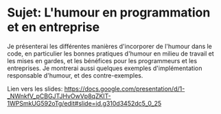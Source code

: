 # Sujet: L'humour en programmation et en entreprise

Je présenterai les différentes manières d'incorporer de l'humour dans le code, en particulier les bonnes pratiques d'humour en milieu de travail et les mises en gardes, 
et les bénéfices pour les programmeurs et les entreprises. Je montrerai aussi quelques exemples d'implémentation responsable d'humour, et des contre-exemples.

Lien vers les slides: https://docs.google.com/presentation/d/1-_NWnkfV_pCBGJTJHvOwVp8qZKIT-1WPSmkUG592oTg/edit#slide=id.g310d3452dc5_0_25
